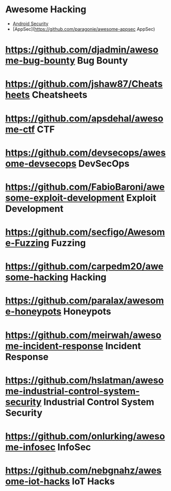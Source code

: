 # Awesome Hacking
- [Android Security](https://github.com/ashishb/android-security-awesome)
- [AppSec](https://github.com/paragonie/awesome-appsec AppSec)
# https://github.com/djadmin/awesome-bug-bounty Bug Bounty
# https://github.com/jshaw87/Cheatsheets Cheatsheets
# https://github.com/apsdehal/awesome-ctf CTF
# https://github.com/devsecops/awesome-devsecops DevSecOps
# https://github.com/FabioBaroni/awesome-exploit-development Exploit Development
# https://github.com/secfigo/Awesome-Fuzzing Fuzzing
# https://github.com/carpedm20/awesome-hacking Hacking
# https://github.com/paralax/awesome-honeypots Honeypots
# https://github.com/meirwah/awesome-incident-response Incident Response
# https://github.com/hslatman/awesome-industrial-control-system-security Industrial Control System Security
# https://github.com/onlurking/awesome-infosec InfoSec
# https://github.com/nebgnahz/awesome-iot-hacks IoT Hacks
